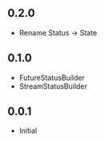 ## 0.2.0

- Rename Status -> State

## 0.1.0

- FutureStatusBuilder
- StreamStatusBuilder

## 0.0.1

- Initial
